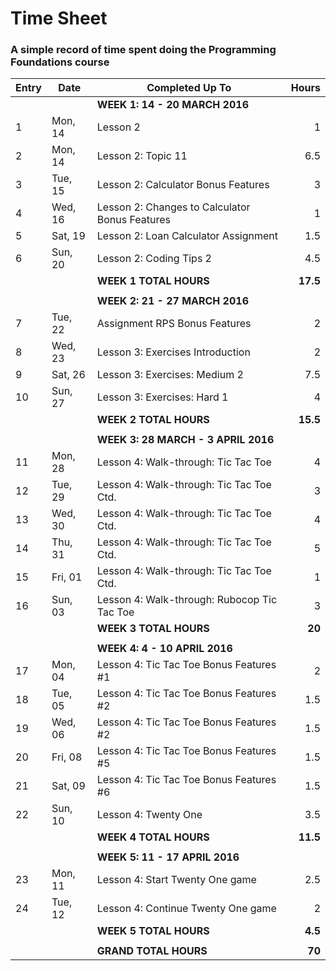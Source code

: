 # Time Sheet

### A simple record of time spent doing the Programming Foundations course

| Entry | Date    | Completed Up To                                 | Hours     |
| ----- | --------| ----------------------------------------------- | --------: |
|       |         | **WEEK 1: 14 - 20 MARCH 2016**                  |           |
| 1     | Mon, 14 | Lesson 2                                        | 1         |
| 2     | Mon, 14 | Lesson 2: Topic 11                              | 6.5       |
| 3     | Tue, 15 | Lesson 2: Calculator Bonus Features             | 3         |
| 4     | Wed, 16 | Lesson 2: Changes to Calculator Bonus Features  | 1         |
| 5     | Sat, 19 | Lesson 2: Loan Calculator Assignment            | 1.5       |
| 6     | Sun, 20 | Lesson 2: Coding Tips 2                         | 4.5       |
|       |         | **WEEK 1 TOTAL HOURS**                          | **17.5**  |
|       |         |                                                 |           |
|       |         | **WEEK 2: 21 - 27 MARCH 2016**                  |           |
| 7     | Tue, 22 | Assignment RPS Bonus Features                   | 2         |
| 8     | Wed, 23 | Lesson 3: Exercises Introduction                | 2         |
| 9     | Sat, 26 | Lesson 3: Exercises: Medium 2                   | 7.5       |
| 10    | Sun, 27 | Lesson 3: Exercises: Hard 1                     | 4         |
|       |         | **WEEK 2 TOTAL HOURS**                          | **15.5**  |
|       |         |                                                 |           |
|       |         | **WEEK 3: 28 MARCH - 3 APRIL 2016**             |           |
| 11    | Mon, 28 | Lesson 4: Walk-through: Tic Tac Toe             | 4         |
| 12    | Tue, 29 | Lesson 4: Walk-through: Tic Tac Toe Ctd.        | 3         |
| 13    | Wed, 30 | Lesson 4: Walk-through: Tic Tac Toe Ctd.        | 4         |
| 14    | Thu, 31 | Lesson 4: Walk-through: Tic Tac Toe Ctd.        | 5         |
| 15    | Fri, 01 | Lesson 4: Walk-through: Tic Tac Toe Ctd.        | 1         |
| 16    | Sun, 03 | Lesson 4: Walk-through: Rubocop Tic Tac Toe     | 3         |
|       |         | **WEEK 3 TOTAL HOURS**                          | **20**    |
|       |         |                                                 |           |
|       |         | **WEEK 4: 4 - 10 APRIL 2016**                   |           |
| 17    | Mon, 04 | Lesson 4: Tic Tac Toe Bonus Features #1         | 2         |
| 18    | Tue, 05 | Lesson 4: Tic Tac Toe Bonus Features #2         | 1.5       |
| 19    | Wed, 06 | Lesson 4: Tic Tac Toe Bonus Features #2         | 1.5       |
| 20    | Fri, 08 | Lesson 4: Tic Tac Toe Bonus Features #5         | 1.5       |
| 21    | Sat, 09 | Lesson 4: Tic Tac Toe Bonus Features #6         | 1.5       |
| 22    | Sun, 10 | Lesson 4: Twenty One                            | 3.5       |
|       |         | **WEEK 4 TOTAL HOURS**                          | **11.5**  |
|       |         |                                                 |           |
|       |         | **WEEK 5: 11 - 17 APRIL 2016**                  |           |
| 23    | Mon, 11 | Lesson 4: Start Twenty One game                 | 2.5       |
| 24    | Tue, 12 | Lesson 4: Continue Twenty One game              | 2         |
|       |         | **WEEK 5 TOTAL HOURS**                          | **4.5**   |
|       |         |                                                 |           |
|       |         | **GRAND TOTAL HOURS**                           | **70**    |
